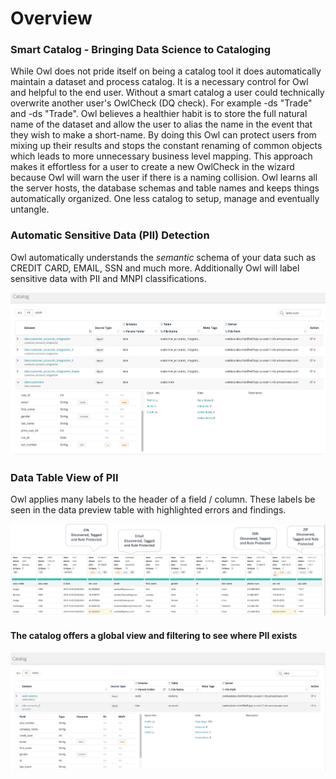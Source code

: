# Overview

### Smart Catalog - Bringing Data Science to Cataloging

While Owl does not pride itself on being a catalog tool it does automatically maintain a dataset and process catalog.  It is a necessary control for Owl and helpful to the end user.  Without a smart catalog a user could technically overwrite another user's OwlCheck (DQ check).  For example -ds "Trade" and -ds "Trade".  Owl believes a healthier habit is to store the full natural name of the dataset and allow the user to alias the name in the event that they wish to make a short-name.  By doing this Owl can protect users from mixing up their results and stops the constant renaming of common objects which leads to more unnecessary business level mapping.  This approach makes it effortless for a user to create a new OwlCheck in the wizard because Owl will warn the user if there is a naming collision.  Owl learns all the server hosts, the database schemas and table names and keeps things automatically organized.  One less catalog to setup, manage and eventually untangle. &#x20;

### Automatic Sensitive Data (PII) Detection

Owl automatically understands the _semantic_ schema of your data such as CREDIT CARD, EMAIL, SSN and much more.  Additionally Owl will label sensitive data with PII and MNPI classifications.

![](<../.gitbook/assets/owl-catalog-pii (2).png>)

### Data Table View of PII

Owl applies many labels to the header of a field / column.  These labels be seen in the data preview table with highlighted errors and findings.&#x20;

![](../.gitbook/assets/owl-pii.png)

#### The catalog offers a global view and filtering to see where PII exists

![ You can also view globally via the catalog to see PII exists](<../.gitbook/assets/Screen Shot 2019-11-04 at 2.10.11 PM (1).png>)
